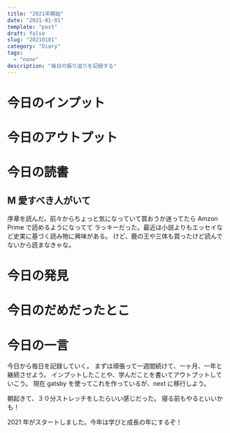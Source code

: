 ```yaml
---
title: "2021年開始"
date: "2021-01-01"
template: "post"
draft: false
slug: "20210101"
category: "Diary"
tags:
  - "none"
description: "毎日の振り返りを記録する"
---
```


# 今日のインプット

# 今日のアウトプット

# 今日の読書

## M 愛すべき人がいて

序章を読んだ。前々からちょっと気になっていて買おうか迷ってたら Amzon Prime で読めるようになってて
ラッキーだった。最近は小説よりもエッセイなど史実に基づく読み物に興味がある。
けど、鹿の王や三体も買ったけど読んでないから読まなきゃな。

# 今日の発見

# 今日のだめだったとこ

# 今日の一言

今日から毎日を記録していく。
まずは頑張って一週間続けて、一ヶ月、一年と継続させよう。
インプットしたことや、学んだことを書いてアウトプットしていこう。
現在 gatsby を使ってこれを作っているが、next に移行しよう。

朝起きて、３０分ストレッチをしたらいい感じだった。
寝る前もやるといいかも！

2021 年がスタートしました。今年は学びと成長の年にするぞ！

